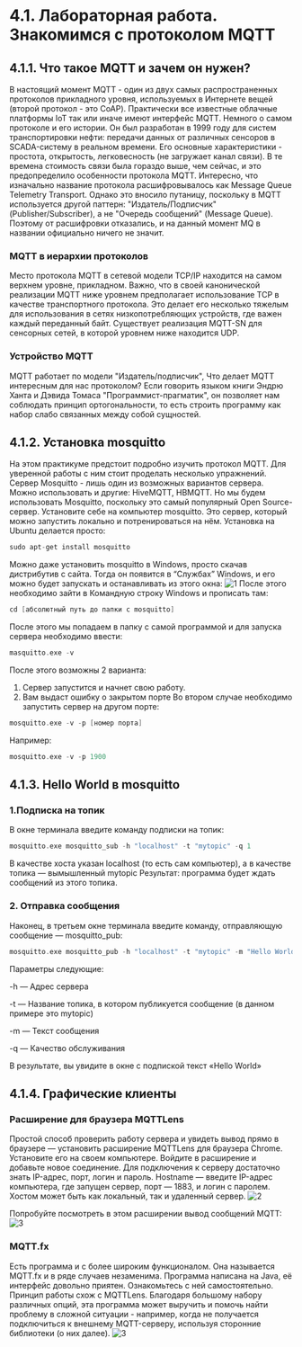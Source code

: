 4.1. Лабораторная работа. Знакомимся с протоколом MQTT
=====================

4.1.1. Что такое MQTT и зачем он нужен?
-----------------------------------
В настоящий момент MQTT - один из двух самых распространенных протоколов прикладного уровня, используемых в Интернете вещей (второй протокол - это CoAP). Практически все известные облачные платформы IoT так или иначе имеют интерфейс MQTT.
Немного о самом протоколе и его истории. Он был разработан в 1999 году для систем транспортировки нефти: передачи данных от различных сенсоров в SCADA-систему в реальном времени. Его основные характеристики - простота, открытость, легковесность (не загружает канал связи). В те времена стоимость связи была гораздо выше, чем сейчас, и это предопределило особенности протокола MQTT.
Интересно, что изначально название протокола расшифровывалось как Message Queue Telemetry Transport. Однако это вносило путаницу, поскольку в MQTT используется другой паттерн: "Издатель/Подписчик" (Publisher/Subscriber), а не "Очередь сообщений" (Message Queue). Поэтому от расшифровки отказались, и на данный момент MQ в названии официально ничего не значит.
### MQTT в иерархии протоколов
Место протокола MQTT в сетевой модели TCP/IP находится на самом верхнем уровне, прикладном.
Важно, что в своей канонической реализации MQTT ниже уровнем предполагает использование TCP в качестве транспортного протокола. Это делает его несколько тяжелым для использования в сетях низкопотребляющих устройств, где важен каждый переданный байт. Существует реализация MQTT-SN для сенсорных сетей, в которой уровнем ниже находится UDP.
### Устройство MQTT
MQTT работает по модели "Издатель/подписчик", Что делает MQTT интересным для нас протоколом? Если говорить языком книги Эндрю Ханта и Дэвида Томаса "Программист-прагматик", он позволяет нам соблюдать принцип ортогональности, то есть строить программу как набор слабо связанных между собой сущностей.

4.1.2. Установка mosquitto
---------
На этом практикуме предстоит подробно изучить протокол MQTT. Для уверенной работы с ним стоит проделать несколько упражнений.
Сервер Mosquitto - лишь один из возможных вариантов сервера. Можно использовать и другие: HiveMQTT, HBMQTT. Но мы будем использовать Mosquitto, поскольку это самый популярный Open Source-сервер.
Установите себе на компьютер mosquitto. Это сервер, который можно запустить локально и потренироваться на нём. Установка на Ubuntu делается просто:
```C
sudo apt-get install mosquitto
```
Можно даже установить mosquitto в Windows, просто скачав дистрибутив с сайта. Тогда он появится в “Службах” Windows, и его можно будет запускать и останавливать из этого окна:
![1](https://lh5.googleusercontent.com/Iget6_rzvfryD_38-6zb5UqINhsG8mvArfuLGpo7n6mYX-kLB7_IMSoYpxw7xFjhwGIfrtlXkRpzO0SP45k_Mi9QmXmaFLxLqmjwYgk0TU7sSXsv7hDBRVnhIKbNYPIvZEhwx6ul)
После этого необходимо зайти в Командную строку Windows и прописать там:
```C
cd [абсолютный путь до папки с mosquitto]
```
После этого мы попадаем в папку с самой программой и для запуска сервера необходимо ввести:
```C
masquitto.exe -v
```
После этого возможны 2 варианта: 
1) Сервер запустится и начнет свою работу. 
2) Вам выдаст ошибку о закрытом порте
Во втором случае необходимо запустить сервер на другом порте:
```C
mosquitto.exe -v -p [номер порта]
```
Например:
```C
mosquitto.exe -v -p 1900
```

4.1.3. Hello World в mosquitto
------
### 1.Подписка на топик
В окне терминала введите команду подписки на топик:
```C
mosquitto.exe mosquitto_sub -h "localhost" -t "mytopic" -q 1
```
В качестве хоста указан localhost (то есть сам компьютер), а в качестве топика — вымышленный mytopic
Результат: программа будет ждать сообщений из этого топика.
### 2. Отправка сообщения
Наконец, в третьем окне терминала введите команду, отправляющую сообщение — mosquitto_pub:
```C
mosquitto.exe mosquitto_pub -h "localhost" -t "mytopic" -m "Hello World" -q 1
```
Параметры следующие:

-h — Адрес сервера

-t —  Название топика, в котором публикуется сообщение (в данном примере это mytopic)

-m — Текст сообщения

-q — Качество обслуживания

В результате, вы увидите в окне с подпиской текст «Hello World»

4.1.4. Графические клиенты
----------
### Расширение для браузера MQTTLens
Простой способ проверить работу сервера и увидеть вывод прямо в браузере — установить расширение MQTTLens для браузера Chrome. Установите его на своем компьютере.
Войдите в расширение и добавьте новое соединение. Для подключения к серверу достаточно знать IP-адрес, порт, логин и пароль. Hostname — введите IP-адрес компьютера, где запущен сервер, порт — 1883, и логин с паролем. Хостом может быть как локальный, так и удаленный сервер.
![2](https://lh3.googleusercontent.com/3c5FXpvFhFNgHeRtHfci8Cwbu9Mp2zrIWXC8RKWbv4SZ_6_EB0HGlgDAnc9bx-99a7DMzYaxCFpZs9coMcm3nRcJCyJC8lWZjiSIRWMnkJ2W7UOvMo8391nY4jj2kB8CtHp1uKjX)

Попробуйте посмотреть в этом расширении вывод сообщений MQTT:
![3](https://lh4.googleusercontent.com/zILQmJEkshHKBzhpCD6EOZE2Sqe7aV5rGBri-Cg029IuhKjJXZliaZJgvfSF4gzLKDJKR1Yz3TBc4ojAhruXWbVSq1Vg6a7NVB2j45-akO50-VTvEuQtBR4cNicIRxNNj7CMk3he)
### MQTT.fx
Есть программа и с более широким функционалом. Она называется MQTT.fx и в ряде случаев незаменима. Программа написана на Java, её интерфейс довольно приятен.
Ознакомьтесь с ней самостоятельно. Принцип работы схож с MQTTLens. Благодаря большому набору различных опций, эта программа может выручить и помочь найти проблему в сложной ситуации - например, когда не получается подключиться к внешнему MQTT-серверу, используя сторонние библиотеки (о них далее).
![3](https://lh3.googleusercontent.com/3AqxeuQLYd58POEtK5zc7ypvRYlSO4z1fP-KiosUeul90aLeBgfAbzC2Lkbdkq8P4ROZcwic36d1I6w65c81Cydb2-_fJxwMR7_qXTfHtmB7ESRDFfqdrjIZD_N8pfRY184sAnNs)

